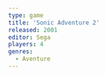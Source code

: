 ```yaml
---
type: game
title: 'Sonic Adventure 2'
released: 2001
editor: Sega
players: 4
genres:
  - Aventure
---
```


